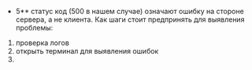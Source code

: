 - 5**  статус код (500 в нашем случае) означают ошибку на стороне сервера, а не клиента.
Как шаги стоит предпринять для выявления проблемы:
1. проверка логов
2. открыть терминал для выявления ошибок
3. 
